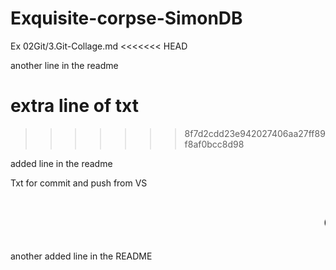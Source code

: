 # Exquisite-corpse-SimonDB
Ex 02Git/3.Git-Collage.md 
<<<<<<< HEAD

another line in the readme

extra line of txt
=======
>>>>>>> 8f7d2cdd23e942027406aa27ff89f8af0bcc8d98


added line in the readme

Txt for commit and push from VS

<marquee><h2>Go with the flow</h2></marquee>

another added line in the README